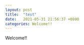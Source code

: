 ```yaml
---
layout: post
title:  "test"
date:   2021-05-31 21:56:37 +0800
categories: Welcome!!
---
```

Welcome!!
